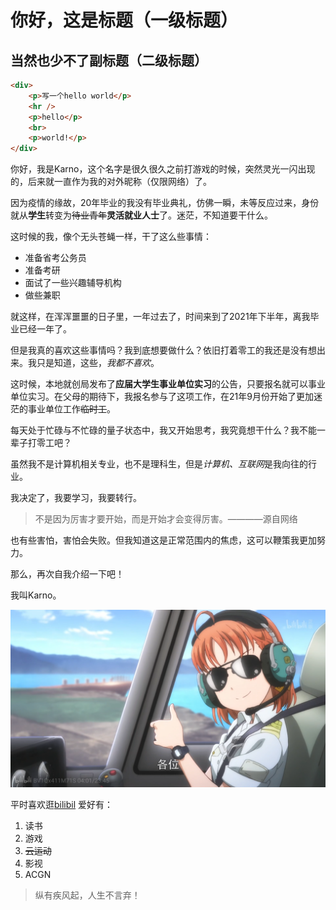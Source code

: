 # 你好，这是标题（一级标题）
## 当然也少不了副标题（二级标题）

```html
<div>
    <p>写一个hello world</p>
    <hr />
    <p>hello</p>
    <br>
    <p>world!</p>
</div>
```

你好，我是Karno，这个名字是很久很久之前打游戏的时候，突然灵光一闪出现的，后来就一直作为我的对外昵称（仅限网络）了。

因为疫情的缘故，20年毕业的我没有毕业典礼，仿佛一瞬，未等反应过来，身份就从**学生**转变为~~待业青年~~**灵活就业人士**了。迷茫，不知道要干什么。

这时候的我，像个无头苍蝇一样，干了这么些事情：
* 准备省考公务员
* 准备考研
* 面试了一些兴趣辅导机构
* 做些兼职
  
 就这样，在浑浑噩噩的日子里，一年过去了，时间来到了2021年下半年，离我毕业已经一年了。

 但是我真的喜欢这些事情吗？我到底想要做什么？依旧打着零工的我还是没有想出来。我只是知道，这些，*我都不喜欢*。

 这时候，本地就创局发布了**应届大学生事业单位实习**的公告，只要报名就可以事业单位实习。在父母的期待下，我报名参与了这项工作，在21年9月份开始了更加迷茫的事业单位工作~~临时工~~。

 每天处于忙碌与不忙碌的量子状态中，我又开始思考，我究竟想干什么？我不能一辈子打零工吧？ 

 虽然我不是计算机相关专业，也不是理科生，但是*计算机、互联网*是我向往的行业。

 我决定了，我要学习，我要转行。
 >不是因为厉害才要开始，而是开始才会变得厉害。————源自网络

 也有些害怕，害怕会失败。但我知道这是正常范围内的焦虑，这可以鞭策我更加努力。

 那么，再次自我介绍一下吧！
 
 我叫Karno。
 
 ![hey](./picture1.png)

平时喜欢逛[bilibil](www.bilibili.com)
 爱好有：
 1. 读书
 2. 游戏
 3. ~~云运动~~
 4. 影视
 5. ACGN

>纵有疾风起，人生不言弃！

